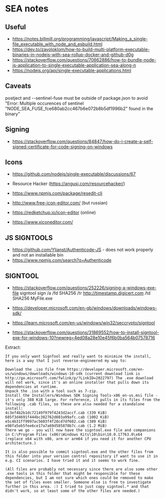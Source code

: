 <!-- markdownlint-disable no-bare-urls -->
# SEA notes

## Useful

- https://notes.billmill.org/programming/javascript/Making_a_single-file_executable_with_node_and_esbuild.html
- https://dev.to/zavoloklom/how-to-build-multi-platform-executable-binaries-in-nodejs-with-sea-rollup-docker-and-github-d0g
- https://stackoverflow.com/questions/70662886/how-to-bundle-node-js-application-to-single-executable-application-sea-along-n
- https://nodejs.org/api/single-executable-applications.html

## Caveats

postject and --sentinel-fuse must be outside of package.json to avoid
"Error: Multiple occurences of sentinel "NODE_SEA_FUSE_fce680ab2cc467b6e072b8b5df1996b2" found in the binary"

## Signing

- https://stackoverflow.com/questions/84847/how-do-i-create-a-self-signed-certificate-for-code-signing-on-windows

## Icons

- https://github.com/nodejs/single-executable/discussions/67
- Resource Hacker (https://angusj.com/resourcehacker/)
- https://www.npmjs.com/package/resedit-cli

- http://www.free-icon-editor.com/ (but russian)
- https://redketchup.io/icon-editor (online)
- https://www.xiconeditor.com/

## JS SIGNTOOLS

- https://github.com/Ylianst/Authenticode-JS - does not work properly and not an installable bin
- https://www.npmjs.com/search?q=Authenticode

## SIGNTOOL

- https://stackoverflow.com/questions/252226/signing-a-windows-exe-file
signtool sign /a /fd SHA256 /tr http://timestamp.digicert.com /td SHA256 MyFile.exe

- https://developer.microsoft.com/en-gb/windows/downloads/windows-sdk/
- https://learn.microsoft.com/en-us/windows/win32/seccrypto/signtool
- https://stackoverflow.com/questions/31869552/how-to-install-signtool-exe-for-windows-10?newreg=4ed08a28e10e45f6b0ba564b07578716

Extract:

    If you only want SignTool and really want to minimize the install, here is a way that I just reverse-engineered my way to:

    Download the .iso file from https://developer.microsoft.com/en-us/windows/downloads/windows-10-sdk (current download link is http://go.microsoft.com/fwlink/p/?LinkID=2022797) The .exe download will not work, since it's an online installer that pulls down its dependencies at runtime.
    Unpack the .iso with a tool such as 7-zip.
    Install the Installers/Windows SDK Signing Tools-x86_en-us.msi file - it's only 388 KiB large. For reference, it pulls in its files from the following .cab files, so these are also needed for a standalone install:
    4c3ef4b2b1dc72149f979f4243d2accf.cab (339 KiB)
    685f3d4691f444bc382762d603a99afc.cab (1002 KiB)
    e5c4b31ff9997ac5603f4f28cd7df602.cab (389 KiB)
    e98fa5eb5fee6ce17a7a69d585870b7c.cab (1.2 MiB)
    There we go - you will now have the signtool.exe file and companions in C:\Program Files (x86)\Windows Kits\10\bin\10.0.17763.0\x64 (replace x64 with x86, arm or arm64 if you need it for another CPU architecture.)

    It is also possible to commit signtool.exe and the other files from this folder into your version control repository if want to use it in e.g. CI scenarios. I have tried it and it seems to work fine.

    (All files are probably not necessary since there are also some other .exe tools in this folder that might be responsible for these dependencies, but I am not sure which ones could be removed to make the set of files even smaller. Someone else is free to investigate further in this area. :) I tried to just copy signtool.* and that didn't work, so at least some of the other files are needed.)
